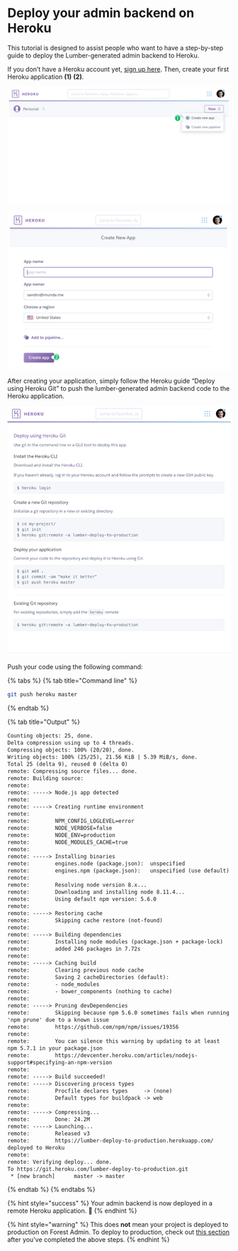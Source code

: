 # Deploy your admin backend on Heroku

This tutorial is designed to assist people who want to have a step-by-step guide to deploy the Lumber-generated admin backend to Heroku.

If you don’t have a Heroku account yet, [sign up here](https://signup.heroku.com/). Then, create your first Heroku application **(1)** **(2)**.

![](../../assets/deploy-on-heroku-01.png)

![](../../assets/deploy-on-heroku-02.png)

After creating your application, simply follow the Heroku guide “Deploy using Heroku Git” to push the lumber-generated admin backend code to the Heroku application.

![](../../assets/deploy-on-heroku-03.png)

Push your code using the following command:

{% tabs %}
{% tab title="Command line" %}

```bash
git push heroku master
```

{% endtab %}

{% tab title="Output" %}

```
Counting objects: 25, done.
Delta compression using up to 4 threads.
Compressing objects: 100% (20/20), done.
Writing objects: 100% (25/25), 21.56 KiB | 5.39 MiB/s, done.
Total 25 (delta 9), reused 0 (delta 0)
remote: Compressing source files... done.
remote: Building source:
remote:
remote: -----> Node.js app detected
remote:
remote: -----> Creating runtime environment
remote:
remote:        NPM_CONFIG_LOGLEVEL=error
remote:        NODE_VERBOSE=false
remote:        NODE_ENV=production
remote:        NODE_MODULES_CACHE=true
remote:
remote: -----> Installing binaries
remote:        engines.node (package.json):  unspecified
remote:        engines.npm (package.json):   unspecified (use default)
remote:
remote:        Resolving node version 8.x...
remote:        Downloading and installing node 8.11.4...
remote:        Using default npm version: 5.6.0
remote:
remote: -----> Restoring cache
remote:        Skipping cache restore (not-found)
remote:
remote: -----> Building dependencies
remote:        Installing node modules (package.json + package-lock)
remote:        added 246 packages in 7.72s
remote:
remote: -----> Caching build
remote:        Clearing previous node cache
remote:        Saving 2 cacheDirectories (default):
remote:        - node_modules
remote:        - bower_components (nothing to cache)
remote:
remote: -----> Pruning devDependencies
remote:        Skipping because npm 5.6.0 sometimes fails when running 'npm prune' due to a known issue
remote:        https://github.com/npm/npm/issues/19356
remote:
remote:        You can silence this warning by updating to at least npm 5.7.1 in your package.json
remote:        https://devcenter.heroku.com/articles/nodejs-support#specifying-an-npm-version
remote:
remote: -----> Build succeeded!
remote: -----> Discovering process types
remote:        Procfile declares types     -> (none)
remote:        Default types for buildpack -> web
remote:
remote: -----> Compressing...
remote:        Done: 24.2M
remote: -----> Launching...
remote:        Released v3
remote:        https://lumber-deploy-to-production.herokuapp.com/ deployed to Heroku
remote:
remote: Verifying deploy... done.
To https://git.heroku.com/lumber-deploy-to-production.git
 * [new branch]      master -> master
```

{% endtab %}
{% endtabs %}

{% hint style="success" %}
Your admin backend is now deployed in a remote Heroku application. 🎉
{% endhint %}

{% hint style="warning" %}
This does **not** mean your project is deployed to production on Forest Admin. To deploy to production, check out [this section](../environments.md#deploying-to-production) after you've completed the above steps.
{% endhint %}

